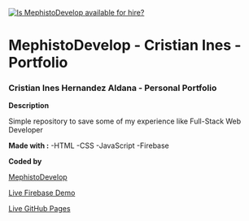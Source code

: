 [![Is MephistoDevelop available for hire?](http://hireable.me/<username>)](http://hireable.me/p/<username>)

# MephistoDevelop - Cristian Ines - Portfolio

### Cristian Ines Hernandez Aldana - Personal Portfolio

**Description**

Simple repository to save some of my experience like Full-Stack Web Developer

**Made with :**
-HTML
-CSS
-JavaScript
-Firebase

**Coded by**

[MephistoDevelop](https://www.github.com/mephistodevelop)

[Live Firebase Demo](https://mephistodevelop.firebaseapp.com)

[Live GitHub Pages](https://mephistodevelop.github.io/MephistoDevelop_webpage/public/index.html)
